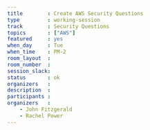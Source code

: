 ```yaml
---
title        : Create AWS Security Questions
type         : working-session
track        : Security Questions
topics       : ["AWS"]
featured     : yes
when_day     : Tue
when_time    : PM-2
room_layout  :
room_number  :
session_slack:
status       : ok
organizers   :
description  :
participants :
organizers   :
    - John Fitzgerald
    - Rachel Power
---
```

